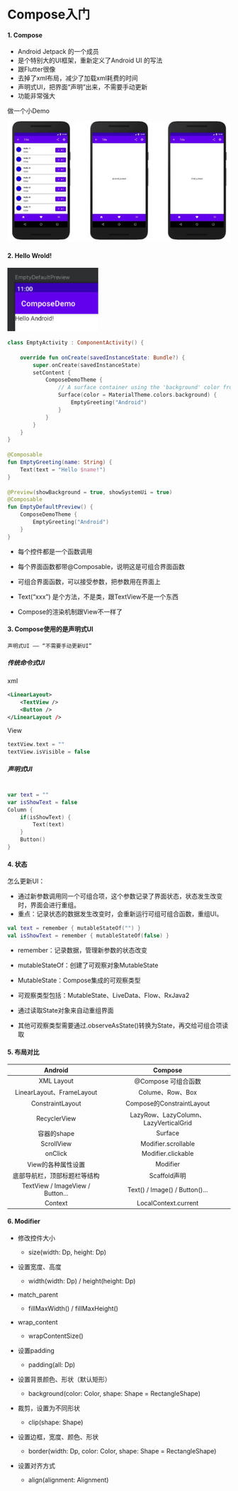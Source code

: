 # Compose入门

#### 1. Compose
- Android Jetpack 的一个成员
- 是个特别大的UI框架，重新定义了Android UI 的写法
- 跟Flutter很像
- 去掉了xml布局，减少了加载xml耗费的时间
- 声明式UI，把界面“声明”出来，不需要手动更新
- 功能非常强大

做一个小Demo

![](media/16757413024817/16757413611910.jpg)

#### 2. Hello Wrold!
<img src="media/16757413024817/16757419830503.jpg" style="zoom:20%">

```kotlin
class EmptyActivity : ComponentActivity() {

    override fun onCreate(savedInstanceState: Bundle?) {
        super.onCreate(savedInstanceState)
        setContent {
            ComposeDemoTheme {
                // A surface container using the 'background' color from the theme
                Surface(color = MaterialTheme.colors.background) {
                    EmptyGreeting("Android")
                }
            }
        }
    }
}

@Composable
fun EmptyGreeting(name: String) {
    Text(text = "Hello $name!")
}

@Preview(showBackground = true, showSystemUi = true)
@Composable
fun EmptyDefaultPreview() {
    ComposeDemoTheme {
        EmptyGreeting("Android")
    }
}

``` 

- 每个控件都是一个函数调用

- 每个界面函数都带@Composable，说明这是可组合界面函数

- 可组合界面函数，可以接受参数，把参数用在界面上

- Text(“xxx”) 是个方法，不是类，跟TextView不是一个东西

- Compose的渲染机制跟View不一样了

#### 3. Compose使用的是声明式UI
`声明式UI —— “不需要手动更新UI”`

##### 传统命令式UI

xml
```xml
<LinearLayout>
	<TextView />
	<Button />
</LinearLayout />
```

View
```kotlin
textView.text = ""
textView.isVisible = false
```

##### 声明式UI

```kotlin

var text = ""
var isShowText = false
Column {
    if(isShowText) {
        Text(text)
    }
	Button()
}
```

#### 4. 状态

怎么更新UI：
- 通过新参数调用同一个可组合项，这个参数记录了界面状态，状态发生改变时，界面会进行重组。
- 重点：记录状态的数据发生改变时，会重新运行可组可组合函数，重组UI。

```kotlin
val text = remember { mutableStateOf("") }
val isShowText = remember { mutableStateOf(false) }
```

- remember：记录数据，管理新参数的状态改变

- mutableStateOf：创建了可观察对象MutableState

- MutableState：Compose集成的可观察类型

- 可观察类型包括：MutableState、LiveData、Flow、RxJava2

- 通过读取State<T>对象来自动重组界面

- 其他可观察类型需要通过.observeAsState()转换为State，再交给可组合项读取

#### 5. 布局对比

| Android | Compose |
| :-: | :-: |
| XML Layout | @Compose 可组合函数 |
| LinearLayout、FrameLayout | Colume、Row、Box |
| ConstraintLayout | Compose的ConstraintLayout |
| RecyclerView | LazyRow、LazyColumn、LazyVerticalGrid |
| 容器的shape | Surface |
| ScrollView | Modifier.scrollable |
| onClick | Modifier.clickable |
| View的各种属性设置 | Modifier |
| 底部导航栏，顶部标题栏等结构 | Scaffold声明 |
| TextView / ImageView / Button... | Text() / Image() / Button()... |
| Context | LocalContext.current |

#### 6. Modifier

- 修改控件大小
    - size(width: Dp, height: Dp)

- 设置宽度、高度
    - width(width: Dp) / height(height: Dp)

- match_parent
    - fillMaxWidth() / fillMaxHeight()

- wrap_content
    - wrapContentSize()

- 设置padding
    - padding(all: Dp)

- 设置背景颜色、形状（默认矩形）
    - background(color: Color, shape: Shape = RectangleShape)

- 裁剪，设置为不同形状
    - clip(shape: Shape)

- 设置边框，宽度、颜色、形状
    - border(width: Dp, color: Color, shape: Shape = RectangleShape)

- 设置对齐方式
    - align(alignment: Alignment)